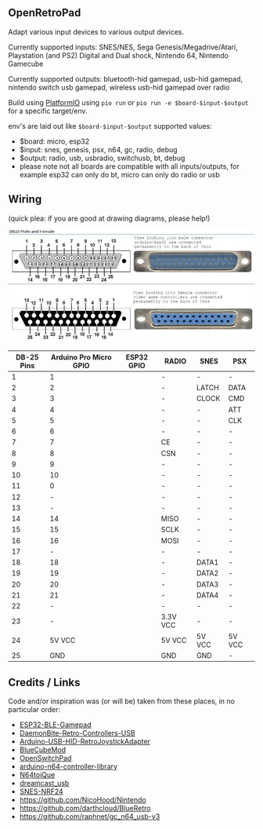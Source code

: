 OpenRetroPad
------------

Adapt various input devices to various output devices.

Currently supported inputs: SNES/NES, Sega Genesis/Megadrive/Atari, Playstation (and PS2) Digital and Dual shock, Nintendo 64, Nintendo Gamecube

Currently supported outputs: bluetooth-hid gamepad, usb-hid gamepad, nintendo switch usb gamepad, wireless usb-hid gamepad over radio

Build using [PlatformIO](https://platformio.org/) using `pio run` or `pio run -e $board-$input-$output` for a specific target/env.

env's are laid out like `$board-$input-$output`
supported values:
  * $board: micro, esp32
  * $input: snes, genesis, psx, n64, gc, radio, debug
  * $output: radio, usb, usbradio, switchusb, bt, debug
  * please note not all boards are compatible with all inputs/outputs, for example esp32 can only do bt, micro can only do radio or usb

Wiring
------

(quick plea: if you are good at drawing diagrams, please help!)

![DB-25 Pinout](images/db25pins.jpg)

| DB-25 Pins    | Arduino Pro Micro GPIO | ESP32 GPIO | RADIO    | SNES   | PSX    |
|---------------|------------------------|------------|----------|--------|--------|
|  1            |  1                     |            | -        | -      | -      |
|  2            |  2                     |            | -        | LATCH  | DATA   |
|  3            |  3                     |            | -        | CLOCK  | CMD    |
|  4            |  4                     |            | -        | -      | ATT    |
|  5            |  5                     |            | -        | -      | CLK    |
|  6            |  6                     |            | -        | -      | -      |
|  7            |  7                     |            | CE       | -      | -      |
|  8            |  8                     |            | CSN      | -      | -      |
|  9            |  9                     |            | -        | -      | -      |
| 10            | 10                     |            | -        | -      | -      |
| 11            |  0                     |            | -        | -      | -      |
| 12            | -                      |            | -        | -      | -      |
| 13            | -                      |            | -        | -      | -      |
| 14            | 14                     |            | MISO     | -      | -      |
| 15            | 15                     |            | SCLK     | -      | -      |
| 16            | 16                     |            | MOSI     | -      | -      |
| 17            | -                      |            | -        | -      | -      |
| 18            | 18                     |            | -        | DATA1  | -      |
| 19            | 19                     |            | -        | DATA2  | -      |
| 20            | 20                     |            | -        | DATA3  | -      |
| 21            | 21                     |            | -        | DATA4  | -      |
| 22            | -                      |            | -        | -      | -      |
| 23            | -                      |            | 3.3V VCC | -      | -      |
| 24            | 5V VCC                 |            | 5V VCC   | 5V VCC | 5V VCC |
| 25            | GND                    |            | GND      | GND    | -      |



Credits / Links
---------------

Code and/or inspiration was (or will be) taken from these places, in no particular order:

  * [ESP32-BLE-Gamepad](https://github.com/lemmingDev/ESP32-BLE-Gamepad)
  * [DaemonBite-Retro-Controllers-USB](https://github.com/MickGyver/DaemonBite-Retro-Controllers-USB)
  * [Arduino-USB-HID-RetroJoystickAdapter](https://github.com/mcgurk/Arduino-USB-HID-RetroJoystickAdapter)
  * [BlueCubeMod](https://github.com/NathanReeves/BlueCubeMod)
  * [OpenSwitchPad](https://github.com/agustincampeny/OpenSwitchPad)
  * [arduino-n64-controller-library](https://github.com/pothos/arduino-n64-controller-library)
  * [N64toiQue](https://github.com/mnzlmstr/N64toiQue)
  * [dreamcast_usb](https://github.com/raphnet/dreamcast_usb)
  * [SNES-NRF24](https://github.com/baldengineer/SNES-NRF24)
  * https://github.com/NicoHood/Nintendo
  * https://github.com/darthcloud/BlueRetro
  * https://github.com/raphnet/gc_n64_usb-v3

